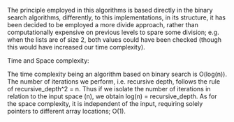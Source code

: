 The principle employed in this algorithms is based directly in the binary search algorithms, differently, to this implementations, in its structure, it has been decided to be employed a more divide approach, rather than computationally expensive on previous levels to spare some division; e.g. when the lists are of size 2, both values could have been checked (though this would have increased our time complexity).

Time and Space complexity:

The time complexity being an algorithm based on binary search is O(log(n)). The number of iterations we perform, i.e. recursive depth, follows the rule of recursive_depth^2 = n. Thus if we isolate the number of iterations in relation to the input space (n), we obtain log(n) = recursive_depth. As for the space complexity, it is independent of the input, requiring solely pointers to different array locations; O(1).
